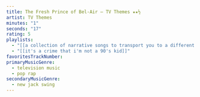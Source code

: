 ```yaml
---
title: The Fresh Prince of Bel-Air — TV Themes ★★½
artist: TV Themes
minutes: "1"
seconds: "17"
rating: 5
playlists:
  - "[[a collection of narrative songs to transport you to a different world]]"
  - "[[it's a crime that i'm not a 90's kid]]"
favoritesTrackNumber:
primaryMusicGenre:
  - television music
  - pop rap
secondaryMusicGenre:
  - new jack swing
---
```

